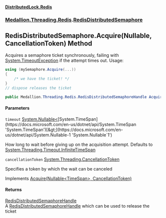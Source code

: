 #### [DistributedLock.Redis](README.md 'README')
### [Medallion.Threading.Redis](Medallion.Threading.Redis.md 'Medallion.Threading.Redis').[RedisDistributedSemaphore](RedisDistributedSemaphore.md 'Medallion.Threading.Redis.RedisDistributedSemaphore')

## RedisDistributedSemaphore.Acquire(Nullable<TimeSpan>, CancellationToken) Method

Acquires a semaphore ticket synchronously, failing with [System.TimeoutException](https://docs.microsoft.com/en-us/dotnet/api/System.TimeoutException 'System.TimeoutException') if the attempt times out. Usage: 

```csharp
using (mySemaphore.Acquire(...))
{
    /* we have the ticket! */
}
// dispose releases the ticket
```

```csharp
public Medallion.Threading.Redis.RedisDistributedSemaphoreHandle Acquire(System.Nullable<System.TimeSpan> timeout=null, System.Threading.CancellationToken cancellationToken=default(System.Threading.CancellationToken));
```
#### Parameters

<a name='Medallion.Threading.Redis.RedisDistributedSemaphore.Acquire(System.Nullable_System.TimeSpan_,System.Threading.CancellationToken).timeout'></a>

`timeout` [System.Nullable&lt;](https://docs.microsoft.com/en-us/dotnet/api/System.Nullable-1 'System.Nullable`1')[System.TimeSpan](https://docs.microsoft.com/en-us/dotnet/api/System.TimeSpan 'System.TimeSpan')[&gt;](https://docs.microsoft.com/en-us/dotnet/api/System.Nullable-1 'System.Nullable`1')

How long to wait before giving up on the acquisition attempt. Defaults to [System.Threading.Timeout.InfiniteTimeSpan](https://docs.microsoft.com/en-us/dotnet/api/System.Threading.Timeout.InfiniteTimeSpan 'System.Threading.Timeout.InfiniteTimeSpan')

<a name='Medallion.Threading.Redis.RedisDistributedSemaphore.Acquire(System.Nullable_System.TimeSpan_,System.Threading.CancellationToken).cancellationToken'></a>

`cancellationToken` [System.Threading.CancellationToken](https://docs.microsoft.com/en-us/dotnet/api/System.Threading.CancellationToken 'System.Threading.CancellationToken')

Specifies a token by which the wait can be canceled

Implements [Acquire(Nullable&lt;TimeSpan&gt;, CancellationToken)](https://github.com/madelson/DistributedLock/tree/default-documentation/docs/api/DistributedLock.Core/IDistributedSemaphore.Acquire.Idy1BAzgGUWQ22QmqRZDsg.md 'Medallion.Threading.IDistributedSemaphore.Acquire(System.Nullable{System.TimeSpan},System.Threading.CancellationToken)')

#### Returns
[RedisDistributedSemaphoreHandle](RedisDistributedSemaphoreHandle.md 'Medallion.Threading.Redis.RedisDistributedSemaphoreHandle')  
A [RedisDistributedSemaphoreHandle](RedisDistributedSemaphoreHandle.md 'Medallion.Threading.Redis.RedisDistributedSemaphoreHandle') which can be used to release the ticket